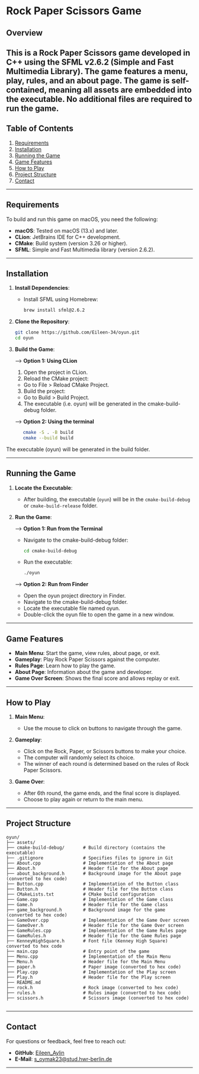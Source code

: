 # Rock Paper Scissors Game

## Overview
This is a Rock Paper Scissors game developed in C++ using the SFML v2.6.2 (Simple and Fast Multimedia Library). 
The game features a menu, play, rules, and an about page.
The game is self-contained, meaning all assets are embedded into the executable. No additional files are required to run the game.
---

## Table of Contents
1. [Requirements](#requirements)
2. [Installation](#installation)
3. [Running the Game](#running-the-game)
4. [Game Features](#game-features)
5. [How to Play](#how-to-play)
6. [Project Structure](#project-structure)
7. [Contact](#contact)

---

## Requirements
To build and run this game on macOS, you need the following:
- **macOS**: Tested on macOS (13.x) and later.
- **CLion**: JetBrains IDE for C++ development.
- **CMake**: Build system (version 3.26 or higher).
- **SFML**: Simple and Fast Multimedia library (version 2.6.2).

---

## Installation
1. **Install Dependencies**:

    - Install SFML using Homebrew:
   
      ```bash
      brew install sfml@2.6.2
      ```

2. **Clone the Repository**:
   ```bash
   git clone https://github.com/Eileen-34/oyun.git
   cd oyun
   ```

3. **Build the Game**:

   --> **Option 1: Using CLion**
   1. Open the project in CLion. 
   2. Reload the CMake project:
   - Go to File > Reload CMake Project. 
   3. Build the project:
   - Go to Build > Build Project.
   4. The executable (i.e. oyun) will be generated in the cmake-build-debug folder.

   --> **Option 2: Using the terminal**

   ```bash
      cmake -S . -B build
      cmake --build build
   ```

The executable (oyun) will be generated in the build folder.

---

## Running the Game
1. **Locate the Executable**:
    - After building, the executable (`oyun`) will be in the `cmake-build-debug` or `cmake-build-release` folder.

2. **Run the Game**:

   --> **Option 1: Run from the Terminal**
    - Navigate to the cmake-build-debug folder:
      ```bash
      cd cmake-build-debug
      ```
    - Run the executable:
      ```bash
      ./oyun
      ```

   --> **Option 2: Run from Finder**
    - Open the oyun project directory in Finder. 
    - Navigate to the cmake-build-debug folder. 
    - Locate the executable file named oyun. 
    - Double-click the oyun file to open the game in a new window.

---

## Game Features
- **Main Menu**: Start the game, view rules, about page, or exit.
- **Gameplay**: Play Rock Paper Scissors against the computer.
- **Rules Page**: Learn how to play the game.
- **About Page**: Information about the game and developer.
- **Game Over Screen**: Shows the final score and allows replay or exit.

---

## How to Play
1. **Main Menu**:
    - Use the mouse to click on buttons to navigate through the game.

2. **Gameplay**:
    - Click on the Rock, Paper, or Scissors buttons to make your choice.
    - The computer will randomly select its choice.
    - The winner of each round is determined based on the rules of Rock Paper Scissors.

3. **Game Over**:
    - After 6th round, the game ends, and the final score is displayed.
    - Choose to play again or return to the main menu.

---

## Project Structure
```
oyun/
├── assets/
├── cmake-build-debug/       # Build directory (contains the executable)
├── .gitignore               # Specifies files to ignore in Git  
├── About.cpp                # Implementation of the About page
├── About.h                  # Header file for the About page
├── about_background.h       # Background image for the About page (converted to hex code)
├── Button.cpp               # Implementation of the Button class
├── Button.h                 # Header file for the Button class
├── CMakeLists.txt           # CMake build configuration
├── Game.cpp                 # Implementation of the Game class
├── Game.h                   # Header file for the Game class
├── game_background.h        # Background image for the game (converted to hex code)
├── GameOver.cpp             # Implementation of the Game Over screen
├── GameOver.h               # Header file for the Game Over screen
├── GameRules.cpp            # Implementation of the Game Rules page
├── GameRules.h              # Header file for the Game Rules page
├── KenneyHighSquare.h       # Font file (Kenney High Square) converted to hex code
├── main.cpp                 # Entry point of the game
├── Menu.cpp                 # Implementation of the Main Menu
├── Menu.h                   # Header file for the Main Menu
├── paper.h                  # Paper image (converted to hex code)
├── Play.cpp                 # Implementation of the Play screen
├── Play.h                   # Header file for the Play screen
├── README.md 
├── rock.h                   # Rock image (converted to hex code)
├── rules.h                  # Rules image (converted to hex code)
├── scissors.h               # Scissors image (converted to hex code)
               
```
---

## Contact
For questions or feedback, feel free to reach out:
- **GitHub**: [Eileen_Aylin](https://github.com/Eileen-34)
- **E-Mail**: [s_oymak23@stud.hwr-berlin.de](s_oymak23@stud.hwr-berlin.de)

---
